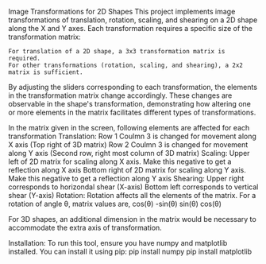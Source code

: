 Image Transformations for 2D Shapes
This project implements image transformations of translation, rotation, scaling, and shearing on a 2D shape along the X and Y axes. Each transformation requires a specific size of the transformation matrix:

    For translation of a 2D shape, a 3x3 transformation matrix is required.
    For other transformations (rotation, scaling, and shearing), a 2x2 matrix is sufficient.

By adjusting the sliders corresponding to each transformation, the elements in the transformation matrix change accordingly. These changes are observable in the shape's transformation, demonstrating how altering one or more elements in the matrix facilitates different types of transformations.

In the matrix given in the screen, following elements are affected for each transformation
	Translation:
		Row 1 Coulmn 3 is changed for movement along X axis (Top right of 3D matrix)
		Row 2 Coulmn 3 is changed for movement along Y axis (Second row, right most column of 3D matrix)
	Scaling:
		Upper left of 2D matrix for scaling along X axis. Make this negative to get a reflection along X axis
		Bottom right of 2D matrix for scaling along Y axis. Make this negative to get a reflection along Y axis
	Shearing:
		Upper right corresponds to horizondal shear (X-axis)
		Bottom left corresponds to vertical shear (Y-axis)
	Rotation:
		Rotation affects all the elements of the matrix. For a rotation of angle θ, matrix values are,
		cos(θ)    -sin(θ)
		sin(θ)     cos(θ)

For 3D shapes, an additional dimension in the matrix would be necessary to accommodate the extra axis of transformation.

Installation:
To run this tool, ensure you have numpy and matplotlib installed. You can install it using pip:
pip install numpy
pip install matplotlib